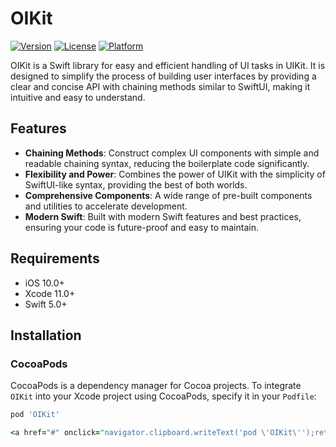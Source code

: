 # OIKit

[![Version](https://img.shields.io/cocoapods/v/OIKit.svg?style=flat)](https://cocoapods.org/pods/OIKit)
[![License](https://img.shields.io/cocoapods/l/OIKit.svg?style=flat)](https://cocoapods.org/pods/OIKit)
[![Platform](https://img.shields.io/cocoapods/p/OIKit.svg?style=flat)](https://cocoapods.org/pods/OIKit)

OIKit is a Swift library for easy and efficient handling of UI tasks in UIKit. It is designed to simplify the process of building user interfaces by providing a clear and concise API with chaining methods similar to SwiftUI, making it intuitive and easy to understand.

## Features

- **Chaining Methods**: Construct complex UI components with simple and readable chaining syntax, reducing the boilerplate code significantly.
- **Flexibility and Power**: Combines the power of UIKit with the simplicity of SwiftUI-like syntax, providing the best of both worlds.
- **Comprehensive Components**: A wide range of pre-built components and utilities to accelerate development.
- **Modern Swift**: Built with modern Swift features and best practices, ensuring your code is future-proof and easy to maintain.

## Requirements

- iOS 10.0+
- Xcode 11.0+
- Swift 5.0+

## Installation

### CocoaPods

CocoaPods is a dependency manager for Cocoa projects. To integrate `OIKit` into your Xcode project using CocoaPods, specify it in your `Podfile`:

```ruby
pod 'OIKit'

<a href="#" onclick="navigator.clipboard.writeText('pod \'OIKit\'');return false;"><img src="https://img.shields.io/badge/Copy%20to%20clipboard-green?logo=clipboard&style=flat"></a>

